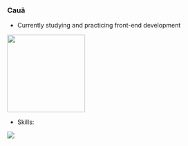 ### Cauã

- Currently studying and practicing front-end development
<div>
  <img height="180em" src="https://github-readme-stats.vercel.app/api/top-langs/?username=cacatem&theme=dark&show_icons=true&hide_border=false&layout=compact"/>
</div>

- Skills:
<div>
  <img src="https://skillicons.dev/icons?i=js,java,html,css,powershell"/>
</div>
